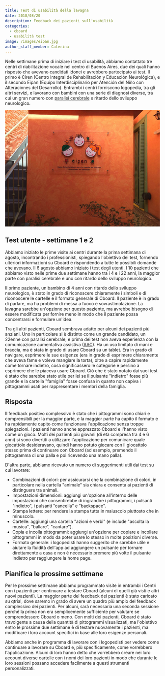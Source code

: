 ```yaml
---
title: Test di usabilità della lavagna
date: 2018/08/20
description: Feedback dei pazienti sull'usabilità
categories:
  - cboard
  - usabilità test
image: /images/eipan.jpg
author_staff_member: Caterina
---
```


Nelle settimane prima di iniziare i test di usabilità, abbiamo contattato tre centri di riabilitazione vocale nel centro di Buenos Aires, due dei quali hanno risposto che avevano candidati idonei e avrebbero partecipato ai test. Il primo è Ciren (Centro Integral de Rehabilitación y Educación Neurológica), e il secondo Eipan (Equipo Interdisciplinario per Atención del Niño con Alteraciones del Desarrollo). Entrambi i centri forniscono logopedia, tra gli altri servizi, e lavorano con bambini con una serie di diagnosi diverse, tra cui un gran numero con [paralisi cerebrale](https://en.wikipedia.org/wiki/Cerebral_palsy) e ritardo dello sviluppo neurologico.

![Eipan](/images/eipan.jpg)

## Test utente - settimane 1 e 2

Abbiamo iniziato le prime visite ai centri durante la prima settimana di agosto, incontrando i professionisti, spiegando l'obiettivo dei test, fornendo ulteriori informazioni su Cboard e rispondendo a tutte le possibili domande che avevano. Il 6 agosto abbiamo iniziato i test degli utenti. I 10 pazienti che abbiamo visto nelle prime due settimane hanno tra i 4 e i 22 anni, la maggior parte con paralisi cerebrale e uno con ritardo dello sviluppo neurologico.

Il primo paziente, un bambino di 4 anni con ritardo dello sviluppo neurologico, è stato in grado di riconoscere chiaramente i simboli e di riconoscere le cartelle e il formato generale di Cboard. Il paziente è in grado di parlare, ma ha problemi di messa a fuoco e sovrastimolazione. La lavagna sarebbe un'opzione per questo paziente, ma avrebbe bisogno di essere modificata per fornire meno in modo che il paziente possa concentrarsi e formulare un'idea.

Tra gli altri pazienti, Cboard sembrava adatto per alcuni dei pazienti più anziani. Uno in particolare si è distinto come un grande candidato, un 22enne con paralisi cerebrale, e prima dei test non aveva esperienza con la comunicazione aumentativa assistiva ([AAC](https://en.wikipedia.org/wiki/Augmentative_and_alternative_communication)). Ha un uso limitato di mani e braccia, ma è stata in grado di usare Cboard su un tablet. Era in grado di navigare, esprimere le sue esigenze (era in grado di esprimere chiaramente che aveva fame e voleva mangiare la torta), oltre a capire rapidamente come tornare indietro, cosa significassero le categorie e persino a esprimere che le piaceva usare Cboard. Ciò che è stato notato dai suoi test è stato che sarebbe stato utile per lei se il pulsante "indietro" fosse più grande e la cartella "famiglia" fosse confusa in quanto non capiva i pittogrammi usati per rappresentare i membri della famiglia.

## Risposta

Il feedback positivo complessivo è stato che i pittogrammi sono chiari e comprensibili per la maggior parte, e la maggior parte ha capito il formato e ha rapidamente capito come funzionava l'applicazione senza troppe spiegazioni. I pazienti hanno anche apprezzato Cboard e l'hanno visto come un gioco. Molti dei pazienti più giovani (di età compresa tra 4 e 6 anni) si sono divertiti a utilizzare l'applicazione per comunicare quale giocattolo desideravano, quindi hanno potuto giocare con il giocattolo stesso prima di continuare con Cboard (ad esempio, premendo il pittogramma di una palla e poi ricevendo una mano palla).

D'altra parte, abbiamo ricevuto un numero di suggerimenti utili dai test su cui lavorare:

- Combinazioni di colori: per assicurarsi che la combinazione di colori, in particolare nella cartella "animale" sia chiara e consenta ai pazienti di distinguere tra animali.
- Impostazioni dimensioni: aggiungi un'opzione all'interno delle impostazioni che consentirebbe di ingrandire i pittogrammi, i pulsanti "indietro", i pulsanti "cancella" e "backspace".
- Stampa lettere: per rendere la stampa tutta in maiuscolo piuttosto che in minuscolo.
- Cartelle: aggiungi una cartella "azioni e verbi" (e include "ascolta la musica", "ballare", "cantare").
- Copia e incolla pittogrammi: aggiungi un'opzione per copiare e incollare pittogrammi in modo da poter usare lo stesso in molte posizioni diverse.
- Formato generale: i logopedisti hanno suggerito che sarebbe utile e aiutare la fluidità dell'app ad aggiungere un pulsante per tornare direttamente a casa e non è necessario premere più volte il pulsante Indietro per raggiungere la home page.

## Pianifica le prossime settimane

Per le prossime settimane abbiamo programmato visite in entrambi i Centri con i pazienti per continuare a testare Cboard (alcuni di quelli già visti e altri nuovi pazienti). La maggior parte del feedback dei pazienti è stato caricato su qtrial, dove saremo in grado di avere un quadro più ampio del feedback complessivo dei pazienti. Per alcuni, sarà necessaria una seconda sessione perché la prima non era semplicemente sufficiente per valutare se comprendessero Cboard o meno. Con molti dei pazienti, Cboard è stato travolgente a causa della quantità di pittogrammi visualizzati, ma l'obiettivo entro le prossime due settimane è di testare nuovamente i pazienti, ma modificare i loro account specifici in base alle loro esigenze personali.

Abbiamo anche in programma di lavorare con i logopedisti per vedere come continuare a lavorare su Cboard e, più specificamente, come vorrebbero l'applicazione. Alcuni di loro hanno detto che vorrebbero creare nei loro account diverse cartelle con i nomi dei loro pazienti in modo che durante le loro sessioni possano accedere facilmente a questi strumenti personalizzati.
